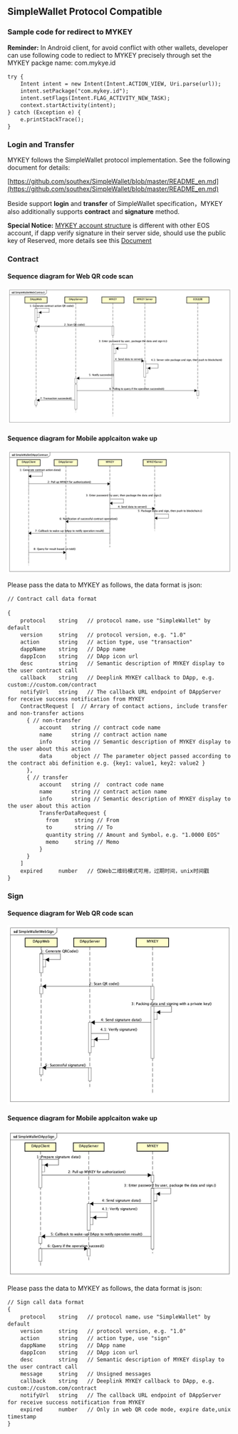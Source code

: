 ## SimpleWallet Protocol Compatible

### Sample code for redirect to MYKEY

**Reminder:** In Android client, for avoid conflict with other wallets, developer can use following code to rediect to MYKEY precisely through set the MYKEY packge name: com.mykye.id

```
try {
    Intent intent = new Intent(Intent.ACTION_VIEW, Uri.parse(url));
    intent.setPackage("com.mykey.id");
    intent.setFlags(Intent.FLAG_ACTIVITY_NEW_TASK);
    context.startActivity(intent);
} catch (Exception e) {
    e.printStackTrace();
}
```

### Login and Transfer

MYKEY follows the SimpleWallet protocol implementation. See the following document for details:

[https://github.com/southex/SimpleWallet/blob/master/README_en.md](https://github.com/southex/SimpleWallet/blob/master/README_en.md)

Beside support **login** and **transfer** of SimpleWallet specification，MYKEY also additionally supports **contract** and **signature** method.

**Special Notice:** [MYKEY account structure](https://github.com/mykeylab/Documentation/blob/master/English/MYKEY%20on%20EOSIO.md#mykey-account-structure) is different with other EOS account, if dapp verify signature in their server side, should use the public key of Reserved, more details see this [Document](https://github.com/mykeylab/Documentation/blob/master/English/MYKEY%20on%20EOSIO.md#if-dapp-dependents-on-getarbitrarysignature-or-other-server-side-authentication)

### Contract

#### Sequence diagram for Web QR code scan
![](./image/SimpleWalletWebContract.jpg)


#### Sequence diagram for Mobile applcaiton wake up
![](./image/SimpleWalletDAppContract.jpg)

Please pass the data to MYKEY as follows, the data format is json:

```
// Contract call data format

{
    protocol    string   // protocol name，use "SimpleWallet" by default
    version     string   // protocol version, e.g. "1.0"
    action      string   // action type, use "transaction"
    dappName    string   // DApp name
    dappIcon    string   // DApp icon url
    desc        string   // Semantic description of MYKEY display to the user contract call
    callback    string   // Deeplink MYKEY callback to DApp, e.g. custom://custom.com/contract
    notifyUrl   string   // The callback URL endpoint of DAppServer for receive success notification from MYKEY
    ContractRequest [  // Arrary of contact actions, include transfer and non-transfer actions
      { // non-transfer
    	  account   string // contract code name
    	  name      string // contract action name
    	  info      string // Semantic description of MYKEY display to the user about this action
    	  data      object // The parameter object passed according to the contract abi definition e.g. {key1: value1, key2: value2 }
      },
      { // transfer
    	  account   string //  contract code name
    	  name      string // contract action name
    	  info      string // Semantic description of MYKEY display to the user about this action
    	  TransferDataRequest {
    	    from     string // From
    	    to       string // To
    	    quantity string // Amount and Symbol，e.g. "1.0000 EOS"
    	    memo     string // Memo
    	  }
      }
    ]
    expired	    number   // 仅Web二维码模式可用，过期时间，unix时间戳
}
```



### Sign

#### Sequence diagram for Web QR code scan
![](./image/SimpleWalletWebSign.jpg)

#### Sequence diagram for Mobile applcaiton wake up
![](./image/SimpleWalletDAppSign.jpg)

Please pass the data to MYKEY as follows, the data format is json:

```
// Sign call data format
{
    protocol    string   // protocol name，use "SimpleWallet" by default
    version     string   // protocol version, e.g. "1.0"
    action      string   // action type, use "sign"
    dappName    string   // DApp name
    dappIcon    string   // DApp icon url
    desc        string   // Semantic description of MYKEY display to the user contract call
    message     string   // Unsigned messages
    callback    string   // Deeplink MYKEY callback to DApp, e.g. custom://custom.com/contract
    notifyUrl   string   // The callback URL endpoint of DAppServer for receive success notification from MYKEY
    expired     number   // Only in web QR code mode, expire date,unix timestamp
}
```
